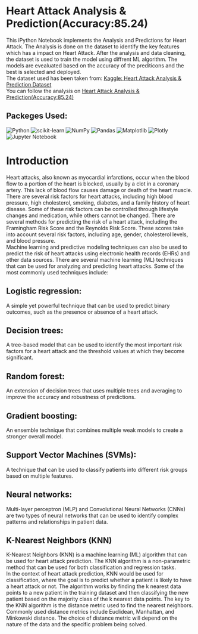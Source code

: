 # Heart Attack Analysis & Prediction(Accuracy:85.24)
This iPython Notebook implements the Analysis and Predictions for Heart Attack. The Analysis is done on the dataset to identify the key features which has a impact on Heart Attack. After the analysis and data cleaning, the dataset is used to train the model using diffrent ML algorithm. The models are evealuated based on the accuracy of the prediticons and the best is selected and deployed.  
The dataset used has been taken from:  <a href="https://www.kaggle.com/datasets/rashikrahmanpritom/heart-attack-analysis-prediction-dataset">Kaggle: Heart Attack Analysis & Prediction Dataset</a>  
You can follow the analysis on <a href="https://www.kaggle.com/code/shrikrishnaparab/heart-attack-analysis-prediction-accuracy-85-24">Heart Attack Analysis & Prediction(Accuracy:85.24)</a>

## Packeges Used:
 ![Python][python] ![scikit-learn][sklearn-image] ![NumPy][numpy-image] ![Pandas][Pandas-image] ![Matplotlib][Matplotlib-image] ![Plotly][Plotly-image]  ![Jupyter Notebook][ipython-image]
 
[python]: https://img.shields.io/badge/python-3670A0?style=for-the-badge&logo=python&logoColor=ffdd54
[sklearn-image]:https://img.shields.io/badge/scikit--learn-%23F7931E.svg?style=for-the-badge&logo=scikit-learn&logoColor=white
[numpy-image]: https://img.shields.io/badge/numpy-%23013243.svg?style=for-the-badge&logo=numpy&logoColor=white
[Pandas-image]: https://img.shields.io/badge/pandas-%23150458.svg?style=for-the-badge&logo=pandas&logoColor=white
[Matplotlib-image]: https://img.shields.io/badge/Matplotlib-%23ffffff.svg?style=for-the-badge&logo=Matplotlib&logoColor=black
[Plotly-image]: https://img.shields.io/badge/Plotly-%233F4F75.svg?style=for-the-badge&logo=plotly&logoColor=white
[ipython-image]: https://img.shields.io/badge/jupyter-%23FA0F00.svg?style=for-the-badge&logo=jupyter&logoColor=white


# Introduction
Heart attacks, also known as myocardial infarctions, occur when the blood flow to a portion of the heart is blocked, usually by a clot in a coronary artery. This lack of blood flow causes damage or death of the heart muscle. There are several risk factors for heart attacks, including high blood pressure, high cholesterol, smoking, diabetes, and a family history of heart disease. Some of these risk factors can be controlled through lifestyle changes and medication, while others cannot be changed. There are several methods for predicting the risk of a heart attack, including the Framingham Risk Score and the Reynolds Risk Score. These scores take into account several risk factors, including age, gender, cholesterol levels, and blood pressure.  
Machine learning and predictive modeling techniques can also be used to predict the risk of heart attacks using electronic health records (EHRs) and other data sources.
There are several machine learning (ML) techniques that can be used for analyzing and predicting heart attacks. Some of the most commonly used techniques include:
## Logistic regression:  
A simple yet powerful technique that can be used to predict binary outcomes, such as the presence or absence of a heart attack.
## Decision trees:  
A tree-based model that can be used to identify the most important risk factors for a heart attack and the threshold values at which they become significant.
## Random forest:  
An extension of decision trees that uses multiple trees and averaging to improve the accuracy and robustness of predictions.
## Gradient boosting:  
An ensemble technique that combines multiple weak models to create a stronger overall model.
## Support Vector Machines (SVMs):  
A technique that can be used to classify patients into different risk groups based on multiple features.
## Neural networks:  
Multi-layer perceptron (MLP) and Convolutional Neural Networks (CNNs) are two types of neural networks that can be used to identify complex patterns and relationships in patient data.

## K-Nearest Neighbors (KNN)
K-Nearest Neighbors (KNN) is a machine learning (ML) algorithm that can be used for heart attack prediction. The KNN algorithm is a non-parametric method that can be used for both classification and regression tasks.  
In the context of heart attack prediction, KNN would be used for classification, where the goal is to predict whether a patient is likely to have a heart attack or not. The algorithm works by finding the k nearest data points to a new patient in the training dataset and then classifying the new patient based on the majority class of the k nearest data points. The key to the KNN algorithm is the distance metric used to find the nearest neighbors. Commonly used distance metrics include Euclidean, Manhattan, and Minkowski distance. The choice of distance metric will depend on the nature of the data and the specific problem being solved.


